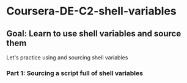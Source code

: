 # Coursera-DE-C2-shell-variables

## Goal:   Learn to use shell variables and source them

Let's practice using and sourcing shell variables

### Part 1: Sourcing a script full of shell variables
